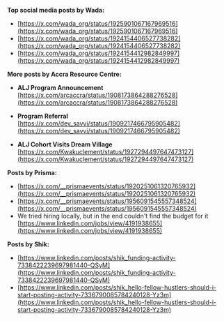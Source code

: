 **Top social media posts by Wada:**

- [https://x.com/wada_org/status/1925901067167969516](https://x.com/wada_org/status/1925901067167969516)  
- [https://x.com/wada_org/status/1924154406527738282](https://x.com/wada_org/status/1924154406527738282)  
- [https://x.com/wada_org/status/1924154412982849997](https://x.com/wada_org/status/1924154412982849997)  

**More posts by Accra Resource Centre:**

- **ALJ Program Announcement**
  [https://x.com/arcaccra/status/1908173864288276528](https://x.com/arcaccra/status/1908173864288276528)

- **Program Referral**
  [https://x.com/dev_savvi/status/1909217466795905482](https://x.com/dev_savvi/status/1909217466795905482)

- **ALJ Cohort Visits Dream Village**
  [https://x.com/Kwakuclement/status/1927294497647473127](https://x.com/Kwakuclement/status/1927294497647473127)

**Posts by Prisma:**

- [https://x.com/__prismaevents/status/1920251061320765932](https://x.com/__prismaevents/status/1920251061320765932)
- [https://x.com/__prismaevents/status/1956091545557348524](https://x.com/__prismaevents/status/1956091545557348524)
- We tried hiring locally, but in the end couldn't find the budget for it [https://www.linkedin.com/jobs/view/4191938655](https://www.linkedin.com/jobs/view/4191938655)

**Posts by Shik:**

- [https://www.linkedin.com/posts/shik_funding-activity-7338422239697981440-QSyM](https://www.linkedin.com/posts/shik_funding-activity-7338422239697981440-QSyM)
- [https://www.linkedin.com/posts/shik_hello-fellow-hustlers-should-i-start-posting-activity-7336790085784240128-Yz3m](https://www.linkedin.com/posts/shik_hello-fellow-hustlers-should-i-start-posting-activity-7336790085784240128-Yz3m)
